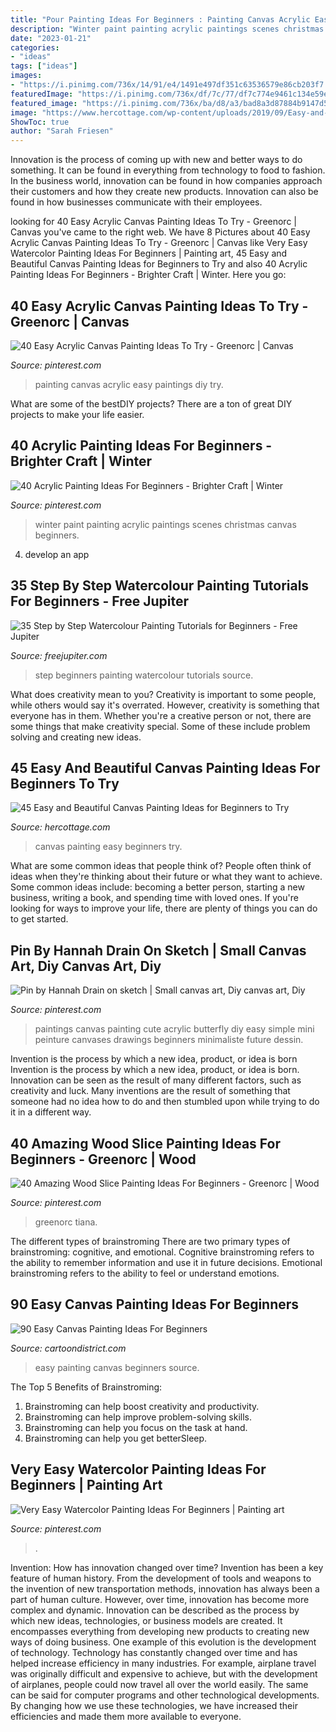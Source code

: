 ```yaml
---
title: "Pour Painting Ideas For Beginners : Painting Canvas Acrylic Easy Paintings Diy Try"
description: "Winter paint painting acrylic paintings scenes christmas canvas beginners"
date: "2023-01-21"
categories:
- "ideas"
tags: ["ideas"]
images:
- "https://i.pinimg.com/736x/14/91/e4/1491e497df351c63536579e86cb203f7.jpg"
featuredImage: "https://i.pinimg.com/736x/df/7c/77/df7c774e9461c134e59ecec4e272974e.jpg"
featured_image: "https://i.pinimg.com/736x/ba/d8/a3/bad8a3d87884b9147d548e0e58a17271.jpg"
image: "https://www.hercottage.com/wp-content/uploads/2019/09/Easy-and-Beautiful-Canvas-Painting-Ideas-for-Beginners-to-Try-35.jpg"
ShowToc: true
author: "Sarah Friesen"
---
```



Innovation is the process of coming up with new and better ways to do something. It can be found in everything from technology to food to fashion. In the business world, innovation can be found in how companies approach their customers and how they create new products. Innovation can also be found in how businesses communicate with their employees.

	

		
looking for 40 Easy Acrylic Canvas Painting Ideas To Try - Greenorc | Canvas you've came to the right web. We have 8 Pictures about 40 Easy Acrylic Canvas Painting Ideas To Try - Greenorc | Canvas like Very Easy Watercolor Painting Ideas For Beginners | Painting art, 45 Easy and Beautiful Canvas Painting Ideas for Beginners to Try and also 40 Acrylic Painting Ideas For Beginners - Brighter Craft | Winter. Here you go:
		
    
## 40 Easy Acrylic Canvas Painting Ideas To Try - Greenorc | Canvas

<img loading=lazy src="https://i.pinimg.com/736x/c1/2e/5e/c12e5e652d9b3d184276646eb8d4112b.jpg" onerror="this.onerror=null;this.src='https://tse4.mm.bing.net/th?id=OIP.fUsW3Hd6v_Vk5JnasvnSQgHaLK&amp;pid=15.1';" alt="40 Easy Acrylic Canvas Painting Ideas To Try - Greenorc | Canvas">

_Source: pinterest.com_

>painting canvas acrylic easy paintings diy try. 

	

What are some of the bestDIY projects?
There are a ton of great DIY projects to make your life easier.

    
## 40 Acrylic Painting Ideas For Beginners - Brighter Craft | Winter

<img loading=lazy src="https://i.pinimg.com/736x/14/91/e4/1491e497df351c63536579e86cb203f7.jpg" onerror="this.onerror=null;this.src='https://tse2.mm.bing.net/th?id=OIP.hCUVknxLQw2Md8xrgzXd_QHaJ3&amp;pid=15.1';" alt="40 Acrylic Painting Ideas For Beginners - Brighter Craft | Winter">

_Source: pinterest.com_

>winter paint painting acrylic paintings scenes christmas canvas beginners. 

	

4. develop an app

    
## 35 Step By Step Watercolour Painting Tutorials For Beginners - Free Jupiter

<img loading=lazy src="http://www.freejupiter.com/wp-content/uploads/2018/08/Step-by-Step-Watercolour-Painting-Tutorials-for-Beginners-10.jpg" onerror="this.onerror=null;this.src='https://tse1.mm.bing.net/th?id=OIP.q0lLoMo29MuSmyDmgI6PTgHaPs&amp;pid=15.1';" alt="35 Step by Step Watercolour Painting Tutorials for Beginners - Free Jupiter">

_Source: freejupiter.com_

>step beginners painting watercolour tutorials source. 

	

What does creativity mean to you?
Creativity is important to some people, while others would say it's overrated. However, creativity is something that everyone has in them. Whether you're a creative person or not, there are some things that make creativity special. Some of these include problem solving and creating new ideas.

    
## 45 Easy And Beautiful Canvas Painting Ideas For Beginners To Try

<img loading=lazy src="https://www.hercottage.com/wp-content/uploads/2019/09/Easy-and-Beautiful-Canvas-Painting-Ideas-for-Beginners-to-Try-35.jpg" onerror="this.onerror=null;this.src='https://tse4.mm.bing.net/th?id=OIP.fQDdDCaxVlQpnO1xJlyLkQHaNq&amp;pid=15.1';" alt="45 Easy and Beautiful Canvas Painting Ideas for Beginners to Try">

_Source: hercottage.com_

>canvas painting easy beginners try. 

	

What are some common ideas that people think of?
People often think of ideas when they're thinking about their future or what they want to achieve. Some common ideas include: becoming a better person, starting a new business, writing a book, and spending time with loved ones. If you're looking for ways to improve your life, there are plenty of things you can do to get started.

    
## Pin By Hannah Drain On Sketch | Small Canvas Art, Diy Canvas Art, Diy

<img loading=lazy src="https://i.pinimg.com/736x/ba/d8/a3/bad8a3d87884b9147d548e0e58a17271.jpg" onerror="this.onerror=null;this.src='https://tse2.mm.bing.net/th?id=OIP.3OKrGZgl4qSglEmke1o4DQHaOs&amp;pid=15.1';" alt="Pin by Hannah Drain on sketch | Small canvas art, Diy canvas art, Diy">

_Source: pinterest.com_

>paintings canvas painting cute acrylic butterfly diy easy simple mini peinture canvases drawings beginners minimaliste future dessin. 

	

Invention is the process by which a new idea, product, or idea is born
Invention is the process by which a new idea, product, or idea is born. Innovation can be seen as the result of many different factors, such as creativity and luck. Many inventions are the result of something that someone had no idea how to do and then stumbled upon while trying to do it in a different way.

    
## 40 Amazing Wood Slice Painting Ideas For Beginners - Greenorc | Wood

<img loading=lazy src="https://i.pinimg.com/736x/b8/d3/03/b8d3038395b2704849cf9bbee614dbea.jpg" onerror="this.onerror=null;this.src='https://tse4.mm.bing.net/th?id=OIP.79POYdbwVaj_WnWZVYR38QHaJ4&amp;pid=15.1';" alt="40 Amazing Wood Slice Painting Ideas For Beginners - Greenorc | Wood">

_Source: pinterest.com_

>greenorc tiana. 

	

The different types of brainstroming
There are two primary types of brainstroming: cognitive, and emotional. Cognitive brainstroming refers to the ability to remember information and use it in future decisions. Emotional brainstroming refers to the ability to feel or understand emotions.

    
## 90 Easy Canvas Painting Ideas For Beginners

<img loading=lazy src="http://www.cartoondistrict.com/wp-content/uploads/2017/06/Easy-Canvas-Painting-Ideas-For-Beginners15-1.jpg" onerror="this.onerror=null;this.src='https://tse2.mm.bing.net/th?id=OIP.95vW5q5Xz0Vw1UleV7OBFQHaKE&amp;pid=15.1';" alt="90 Easy Canvas Painting Ideas For Beginners">

_Source: cartoondistrict.com_

>easy painting canvas beginners source. 

	

The Top 5 Benefits of Brainstroming:
1. Brainstroming can help boost creativity and productivity.
2. Brainstroming can help improve problem-solving skills.
3. Brainstroming can help you focus on the task at hand.
4. Brainstroming can help you get betterSleep.

    
## Very Easy Watercolor Painting Ideas For Beginners | Painting Art

<img loading=lazy src="https://i.pinimg.com/736x/df/7c/77/df7c774e9461c134e59ecec4e272974e.jpg" onerror="this.onerror=null;this.src='https://tse4.mm.bing.net/th?id=OIP.w23Tr9RzuwZPqGq-wdNCeQHaLH&amp;pid=15.1';" alt="Very Easy Watercolor Painting Ideas For Beginners | Painting art">

_Source: pinterest.com_

>. 

	

Invention: How has innovation changed over time?
Invention has been a key feature of human history. From the development of tools and weapons to the invention of new transportation methods, innovation has always been a part of human culture. However, over time, innovation has become more complex and dynamic. Innovation can be described as the process by which new ideas, technologies, or business models are created. It encompasses everything from developing new products to creating new ways of doing business.
One example of this evolution is the development of technology. Technology has constantly changed over time and has helped increase efficiency in many industries. For example, airplane travel was originally difficult and expensive to achieve, but with the development of airplanes, people could now travel all over the world easily. The same can be said for computer programs and other technological developments. By changing how we use these technologies, we have increased their efficiencies and made them more available to everyone.

